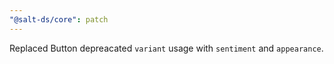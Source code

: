 ```yaml
---
"@salt-ds/core": patch
---
```


Replaced Button depreacated `variant` usage with `sentiment` and `appearance`.

